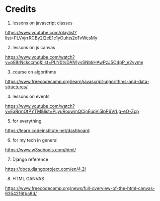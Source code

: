 # Credits

1. lessons on javascript classes

https://www.youtube.com/playlist?list=PLVvjrrRCBy2I2eE1e1yOuhts2oTvWesMy


2. lessons on js canvas

https://www.youtube.com/watch?v=p88rNckccmg&list=PLN0tvDAN1yvSNbkHAwPzJ5O4pP_e2vyme

3. course on algorithms 

https://www.freecodecamp.org/learn/javascript-algorithms-and-data-structures/


4. lessons on events

https://www.youtube.com/watch?v=EaRrmOtPYTM&list=PLyuRouwmQCjnEupVi5lpP6VrLg-eO-Zcp

5. for everything

https://learn.codeinstitute.net/dashboard

6. for my tech in general

https://www.w3schools.com/html/

7. Django reference

https://docs.djangoproject.com/en/4.2/

8. HTML CANVAS

https://www.freecodecamp.org/news/full-overview-of-the-html-canvas-6354216fba8d/